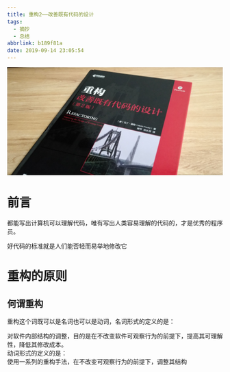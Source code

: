 ```yaml
---
title: 重构2——改善既有代码的设计
tags:
  - 摘抄
  - 总结
abbrlink: b189f81a
date: 2019-09-14 23:05:54
---
```


![](重构2——改善既有代码的设计/005Ouxuxgy1g1omsp9johj33281j4u0x.jpg)

<!--more-->

# 前言

<div class="note info">都能写出计算机可以理解代码，唯有写出人类容易理解的代码的，才是优秀的程序员。
<p>
    好代码的标准就是人们能否轻而易举地修改它
    </p>
</div>

# 重构的原则
## 何谓重构
重构这个词既可以是名词也可以是动词，名词形式的定义的是：
<div class="note info">
对软件内部结构的调整，目的是在不改变软件可观察行为的前提下，提高其可理解性，降低其修改成本。
</div>
动词形式的定义的是：
<div class="note success">
使用一系列的重构手法，在不改变可观察行为的前提下，调整其结构
</div>
